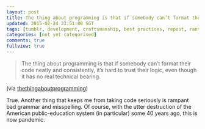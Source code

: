 ```yaml
---           
layout: post
title: The thing about programming is that if somebody can’t format their code&hellip;
updated: 2015-02-24 23:51:00 SGT
tags: [tumblr, development, craftsmanship, best practices, repost, rant]
categories: [not yet categorised]
comments: true
fullview: true
---
```


> The thing about programming is that if somebody can’t format their code neatly and consistently, it’s hard to trust their logic, even though it has no real technical bearing.

(via [thethingaboutprogramming](http://www.thethingaboutprogramming.com/))

True. Another thing that keeps me from taking code seriously is rampant bad grammar and misspelling. Of course, with the utter destruction of the American public-education system (in particular) some 40 years ago, this is now pandemic.
